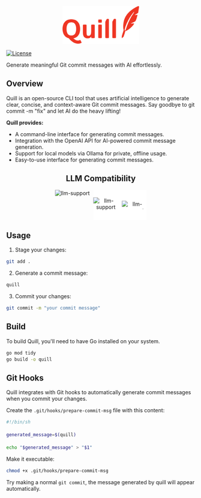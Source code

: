 <div align="center">
    <img alt="quill-logo" height="100px" src="./assets/quill-logo.png">
</div>

[![License](https://img.shields.io/badge/License-MIT-blue.svg)](LICENSE)

Generate meaningful Git commit messages with AI effortlessly.

## Overview
Quill is an open-source CLI tool that uses artificial intelligence to generate clear, concise, and context-aware Git commit messages. Say goodbye to git commit -m "fix" and let AI do the heavy lifting!

**Quill provides:**
- A command-line interface for generating commit messages.
- Integration with the OpenAI API for AI-powered commit message generation.
- Support for local models via Ollama for private, offline usage.
- Easy-to-use interface for generating commit messages.

<div align="center">
    <h2>LLM Compatibility</h2>
    <div style="display: flex; justify-content: center;">  
        <img alt="llm-support" height="80px" src="https://thewomenleaders.com/wp-content/uploads/2023/11/Sam-Altmans-Expected-Return-as-OpenAI-CEO-Falls-Through-Leaving-Leadership-Void.png">
        <div style="background-color: #fff;display: flex;justify-content: center;align-items: center;gap: 10px;width: 142px;height: 80px;margin-left: 10px;">
            <img alt="llm-support" height="40px" src="https://registry.npmmirror.com/@lobehub/icons-static-png/1.46.0/files/light/ollama.png">
            <img alt="llm-support" height="22px" src="https://registry.npmmirror.com/@lobehub/icons-static-png/latest/files/light/ollama-text.png">
        </div>
    </div>
</div>

## Usage
1. Stage your changes:
```bash
git add .
```
2. Generate a commit message:
```bash
quill
```
3. Commit your changes:
```bash
git commit -m "your commit message"
```

## Build
To build Quill, you'll need to have Go installed on your system.
```bash
go mod tidy
go build -o quill
```

## Git Hooks
Quill integrates with Git hooks to automatically generate commit messages when you commit your changes.


Create the `.git/hooks/prepare-commit-msg` file with this content:
```sh
#!/bin/sh

generated_message=$(quill)

echo "$generated_message" > "$1"
```
Make it executable:
```bash
chmod +x .git/hooks/prepare-commit-msg
```

Try making a normal `git commit`, the message generated by quill will appear automatically.
